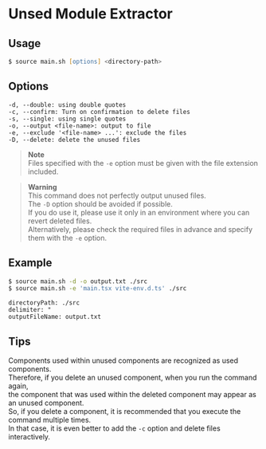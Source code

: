# Unsed Module Extractor

## Usage

```zsh
$ source main.sh [options] <directory-path>
```

## Options

```
-d, --double: using double quotes
-c, --confirm: Turn on confirmation to delete files
-s, --single: using single quotes
-o, --output <file-name>: output to file
-e, --exclude '<file-name> ...': exclude the files
-D, --delete: delete the unused files
```

> **Note**  
> Files specified with the `-e` option must be given with the file extension included.

> **Warning**  
> This command does not perfectly output unused files.  
> The `-D` option should be avoided if possible.  
> If you do use it, please use it only in an environment where you can revert deleted files.  
> Alternatively, please check the required files in advance and specify them with the `-e` option.

## Example

```zsh
$ source main.sh -d -o output.txt ./src
$ source main.sh -e 'main.tsx vite-env.d.ts' ./src
```

```
directoryPath: ./src
delimiter: "
outputFileName: output.txt
```

## Tips

Components used within unused components are recognized as used components.  
Therefore, if you delete an unused component, when you run the command again,  
the component that was used within the deleted component may appear as an unused component.  
So, if you delete a component, it is recommended that you execute the command multiple times.  
In that case, it is even better to add the `-c` option and delete files interactively.  
